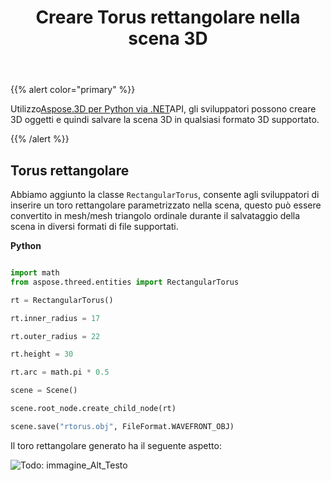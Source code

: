 ﻿---
title: Creare Torus rettangolare nella scena 3D
type: docs
weight: 50
url: /it/python-net/create-rectangular-torus-in-3d-scene/
description: Utilizzando Aspose.3D per Python via .NET API, gli sviluppatori possono creare oggetti 3D e quindi salvare la scena 3D in qualsiasi formato 3D supportato.
---
{{% alert color="primary" %}} 

Utilizzo[Aspose.3D per Python via .NET](https://products.aspose.com/3d/python-net/)API, gli sviluppatori possono creare 3D oggetti e quindi salvare la scena 3D in qualsiasi formato 3D supportato.

{{% /alert %}} 
## **Torus rettangolare**
Abbiamo aggiunto la classe `RectangularTorus`, consente agli sviluppatori di inserire un toro rettangolare parametrizzato nella scena, questo può essere convertito in mesh/mesh triangolo ordinale durante il salvataggio della scena in diversi formati di file supportati.

**Python**

```py

import math
from aspose.threed.entities import RectangularTorus

rt = RectangularTorus()

rt.inner_radius = 17

rt.outer_radius = 22

rt.height = 30

rt.arc = math.pi * 0.5

scene = Scene()

scene.root_node.create_child_node(rt)

scene.save("rtorus.obj", FileFormat.WAVEFRONT_OBJ)

```

Il toro rettangolare generato ha il seguente aspetto:

![Todo: immagine_Alt_Testo](create-rectangular-torus-in-3d-scene_1.png)
